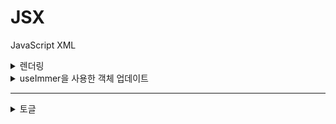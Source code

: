 # JSX

JavaScript XML

<details>
<summary>렌더링</summary>

# 렌더링

> 컴포넌트의 상태나 props가 바뀔때, 그것을 바탕으로 UI를 만드는 작업

1. 리액트에서 함수 실행
2. 스냅샷 계산
3. DOM TREE 갱신

스냅샷이 뭐지..

> 리액트에서 스탭샷은 UI의 특정 시점의 상태를 나타내는 개념이다. <br/> **⚠️상태 변경은 비동기적으로 처리**

---

스냅샷의 역할

- 상태 관리: 스냅샷은 컴포넌트의 상태를 관리하고, 상태 변화에 따라 UI를 적절히 업데이트하는 데 중요한 역할을 합니다.
- 효율적인 업데이트: React는 이전 스냅샷과 새 스냅샷을 비교하여 필요한 부분만을 업데이트하여 성능을 최적화합니다.

아무튼 스냅샷 때문에

```JS
function increment() {
    setScore(score + 1);
  }
```

이런 함수가 있고, 이를 +3 처럼 하려고 3번 연속 호출하는 함수를 실행하면,
+1 만 된다고함.

왜냐면 스냅샷으로 이전 상태 그러니까, 0이었던 상태를 유지하고 있기 때문인데
이 문제를 해결하려면, 업데이트함수를 호출해야 한다고 함.
**업데이트 함수를 호출하면 가장 최신 상태값으로 업데이트하기 때문에 해결되는거임.**

```js
function increment() {
  setScore((s) => s + 1); // 이런식으로..
}
```

뭐 좋을게 있어서 스냅샷을 사용하는가?

- 상태 일괄 처리 최적화 때문이라고 함.
- 여러 setState가 모이면, 한 번만 리렌더링해서 성능을 높인다 함.
  아니 그러면, 처음 `setScore(score+1)` 이것도 3번 호출하면 쌓여서 됐어야하는거 아닌가?
- 아니요.. 쌓이기는 하지만, `score`값이 이전 상태인 0으로 고정되어 있어서 결국 1 증가하게 된 것이다.
  그럼 업데이트 함수만 많~이 쓰면, 성능 최적화는 없는거나 다름없나?
- 그건 또 아니라함... !?!?
- 리액트는 **여러 개의 setState(함수형/비함수형 모두 포함)를 "batch(일괄처리)"**해서
  한 번에 처리해줌. 그래서 렌더링 1번만 발생.. 그러니까 여기서 말하는 최적화는 렌더링을 필요이상으로 많이 하는걸 방지하는거라고 생각해도 될 것 같다.

참 어려운 개념이면서 재미는 있네여..ㅎ

</details>

<details>
<summary>useImmer을 사용한 객체 업데이트</summary>
https://github.com/immerjs/use-immer

설치 : `npm install immer use-immer`
사용 : `import {useImmer} from use-immer`

useState으로 객체를 업데이트할 때, 변경되기 전 객체를 복사해서 새로운 객체를 만들고, 덮어씌우는 형식으로 객체를 업데이트한다.
이 과정에서 코드가 길어지고 코드 가독성 저하로 이어진다.
이런 문제를 어느정도 해결할 수 있는 것이 useImmer이라고 생각하면 된다.
사용하든 안하든 자유다.

코드로 보는 차이

```js
const initialList = [
  { id: 0, title: "Big Bellies", seen: false },
  { id: 1, title: "Lunar Landscape", seen: false },
  { id: 2, title: "Terracotta Army", seen: true },
];
```

### useState 사용해서 배열에 있는 값 수정

```js
const [list, setList] = useState(initalList);

function handleToggle(id, nextSeen) {
  setList(
    list.map((obj) => {
      if (obj.id === id) {
        return { ...obj, seen: nextSeen };
      } else {
        return obj;
      }
    })
  );
}
```

### useImmer 사용해서 배열에 있는 값 수정

```js
const [list, updateList] = useImmer(initalList);
function handleToggle(id, nextSeen) {
  updateList((draft) => {
    const target = draft.find((a) => a.id === id);
    target.seen = nextSeen;
  });
}
```

</details>

---

<!-- 토글 템플릿 -->
<details>
<summary>토글</summary>

</details>
